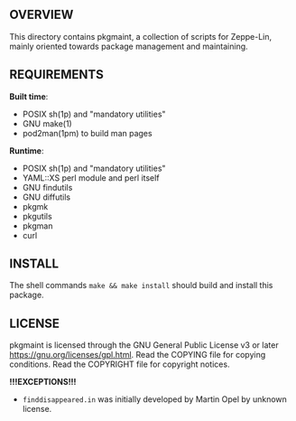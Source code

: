 OVERVIEW
--------
This directory contains pkgmaint, a collection of scripts for
Zeppe-Lin, mainly oriented towards package management and maintaining.


REQUIREMENTS
------------
**Built time**:
- POSIX sh(1p) and "mandatory utilities"
- GNU make(1)
- pod2man(1pm) to build man pages

**Runtime**:
- POSIX sh(1p) and "mandatory utilities"
- YAML::XS perl module and perl itself
- GNU findutils
- GNU diffutils
- pkgmk
- pkgutils
- pkgman
- curl


INSTALL
-------
The shell commands `make && make install` should build and install
this package.


LICENSE
-------
pkgmaint is licensed through the GNU General Public License v3 or
later <https://gnu.org/licenses/gpl.html>.
Read the COPYING file for copying conditions.
Read the COPYRIGHT file for copyright notices.

**!!!EXCEPTIONS!!!**
- `finddisappeared.in` was initially developed by Martin Opel by unknown
  license.
